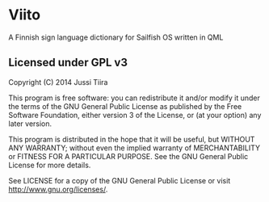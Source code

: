 Viito
=====

A Finnish sign language dictionary for Sailfish OS written in QML

Licensed under GPL v3
---------------------

Copyright (C) 2014 Jussi Tiira

This program is free software: you can redistribute it and/or modify it under the terms of the GNU General Public License as published by the Free Software Foundation, either version 3 of the License, or (at your option) any later version.

This program is distributed in the hope that it will be useful, but WITHOUT ANY WARRANTY; without even the implied warranty of MERCHANTABILITY or FITNESS FOR A PARTICULAR PURPOSE. See the GNU General Public License for more details.

See LICENSE for a copy of the GNU General Public License or visit <http://www.gnu.org/licenses/>.
